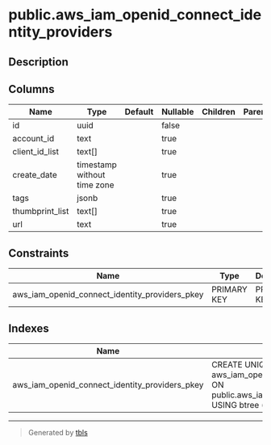 # public.aws_iam_openid_connect_identity_providers

## Description

## Columns

| Name | Type | Default | Nullable | Children | Parents | Comment |
| ---- | ---- | ------- | -------- | -------- | ------- | ------- |
| id | uuid |  | false |  |  |  |
| account_id | text |  | true |  |  |  |
| client_id_list | text[] |  | true |  |  |  |
| create_date | timestamp without time zone |  | true |  |  |  |
| tags | jsonb |  | true |  |  |  |
| thumbprint_list | text[] |  | true |  |  |  |
| url | text |  | true |  |  |  |

## Constraints

| Name | Type | Definition |
| ---- | ---- | ---------- |
| aws_iam_openid_connect_identity_providers_pkey | PRIMARY KEY | PRIMARY KEY (id) |

## Indexes

| Name | Definition |
| ---- | ---------- |
| aws_iam_openid_connect_identity_providers_pkey | CREATE UNIQUE INDEX aws_iam_openid_connect_identity_providers_pkey ON public.aws_iam_openid_connect_identity_providers USING btree (id) |

---

> Generated by [tbls](https://github.com/k1LoW/tbls)

